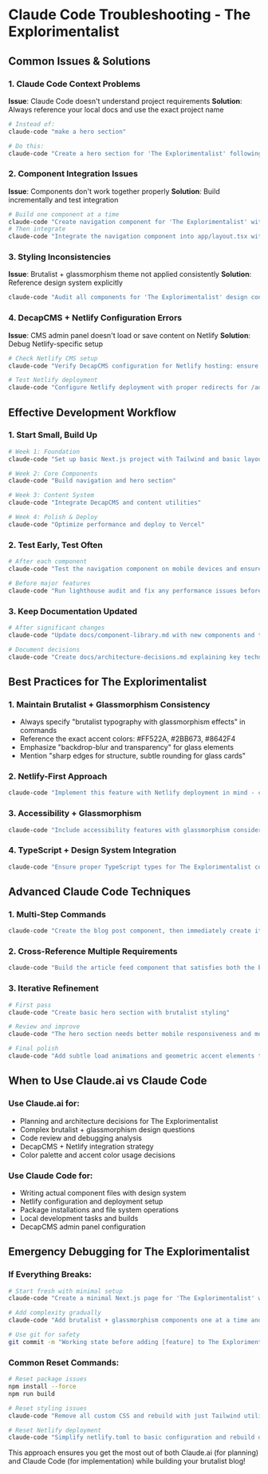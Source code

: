 # Claude Code Troubleshooting - The Explorimentalist

## Common Issues & Solutions

### 1. Claude Code Context Problems
**Issue**: Claude Code doesn't understand project requirements
**Solution**: Always reference your local docs and use the exact project name
```bash
# Instead of:
claude-code "make a hero section"

# Do this:
claude-code "Create a hero section for 'The Explorimentalist' following the specifications in docs/hero-section-prompt.md: full-screen height, brutalist + glassmorphism aesthetic with backdrop-blur effects, text-6xl+ headlines, and accent colors #FF522A, #2BB673, #8642F4"
```

### 2. Component Integration Issues
**Issue**: Components don't work together properly
**Solution**: Build incrementally and test integration
```bash
# Build one component at a time
claude-code "Create navigation component for 'The Explorimentalist' with glassmorphism effects and test it in isolation"
# Then integrate
claude-code "Integrate the navigation component into app/layout.tsx with proper brutalist + glassmorphism styling and TypeScript types"
```

### 3. Styling Inconsistencies  
**Issue**: Brutalist + glassmorphism theme not applied consistently
**Solution**: Reference design system explicitly
```bash
claude-code "Audit all components for 'The Explorimentalist' design consistency: ensure brutalist typography (font-black, no rounded corners for structure), glassmorphism effects (backdrop-blur, transparency), and only use approved colors (black/white/grays + #FF522A/#2BB673/#8642F4 accents)"
```

### 4. DecapCMS + Netlify Configuration Errors
**Issue**: CMS admin panel doesn't load or save content on Netlify
**Solution**: Debug Netlify-specific setup
```bash
# Check Netlify CMS setup
claude-code "Verify DecapCMS configuration for Netlify hosting: ensure public/admin/index.html loads correctly, validate config.yml with git-gateway backend, check Netlify Identity settings, and test with local backend first"

# Test Netlify deployment
claude-code "Configure Netlify deployment with proper redirects for /admin panel, ensure build commands are correct for Next.js static export, and verify environment variables for DecapCMS"
```

## Effective Development Workflow

### 1. Start Small, Build Up
```bash
# Week 1: Foundation
claude-code "Set up basic Next.js project with Tailwind and basic layout"

# Week 2: Core Components  
claude-code "Build navigation and hero section"

# Week 3: Content System
claude-code "Integrate DecapCMS and content utilities"

# Week 4: Polish & Deploy
claude-code "Optimize performance and deploy to Vercel"
```

### 2. Test Early, Test Often
```bash
# After each component
claude-code "Test the navigation component on mobile devices and ensure accessibility compliance"

# Before major features
claude-code "Run lighthouse audit and fix any performance issues before adding more complexity"
```

### 3. Keep Documentation Updated
```bash
# After significant changes
claude-code "Update docs/component-library.md with new components and their APIs"

# Document decisions
claude-code "Create docs/architecture-decisions.md explaining key technical choices and brutalist design implementations"
```

## Best Practices for The Explorimentalist

### 1. Maintain Brutalist + Glassmorphism Consistency
- Always specify "brutalist typography with glassmorphism effects" in commands
- Reference the exact accent colors: #FF522A, #2BB673, #8642F4  
- Emphasize "backdrop-blur and transparency" for glass elements
- Mention "sharp edges for structure, subtle rounding for glass cards"

### 2. Netlify-First Approach
```bash
claude-code "Implement this feature with Netlify deployment in mind - configure static export, ensure admin panel redirects work, and optimize for Netlify's CDN"
```

### 3. Accessibility + Glassmorphism
```bash
claude-code "Include accessibility features with glassmorphism considerations: ensure text contrast meets 4.5:1 ratio over glass backgrounds, provide fallbacks for backdrop-filter, and maintain keyboard navigation visibility"
```

### 4. TypeScript + Design System Integration
```bash
claude-code "Ensure proper TypeScript types for The Explorimentalist components with design system integration - type accent color props, glassmorphism effect variants, and content interfaces"
```

## Advanced Claude Code Techniques

### 1. Multi-Step Commands
```bash
claude-code "Create the blog post component, then immediately create its TypeScript interface file, and finally add comprehensive JSDoc comments explaining the props and usage"
```

### 2. Cross-Reference Multiple Requirements
```bash
claude-code "Build the article feed component that satisfies both the brutalist design requirements from docs/design-system.md AND the content filtering requirements from docs/decap-cms-implementation.md"
```

### 3. Iterative Refinement
```bash
# First pass
claude-code "Create basic hero section with brutalist styling"

# Review and improve
claude-code "The hero section needs better mobile responsiveness and more dramatic typography scaling"

# Final polish
claude-code "Add subtle load animations and geometric accent elements to the hero section"
```

## When to Use Claude.ai vs Claude Code

### Use Claude.ai for:
- Planning and architecture decisions for The Explorimentalist
- Complex brutalist + glassmorphism design questions
- Code review and debugging analysis
- DecapCMS + Netlify integration strategy
- Color palette and accent color usage decisions

### Use Claude Code for:
- Writing actual component files with design system
- Netlify configuration and deployment setup
- Package installations and file system operations  
- Local development tasks and builds
- DecapCMS admin panel configuration

## Emergency Debugging for The Explorimentalist

### If Everything Breaks:
```bash
# Start fresh with minimal setup
claude-code "Create a minimal Next.js page for 'The Explorimentalist' with just basic Tailwind styling and the custom color palette to test the foundation"

# Add complexity gradually
claude-code "Add brutalist + glassmorphism components one at a time and test thoroughly before proceeding"

# Use git for safety
git commit -m "Working state before adding [feature] to The Explorimentalist"
```

### Common Reset Commands:
```bash
# Reset package issues
npm install --force
npm run build

# Reset styling issues  
claude-code "Remove all custom CSS and rebuild with just Tailwind utilities and The Explorimentalist design tokens"

# Reset Netlify deployment
claude-code "Simplify netlify.toml to basic configuration and rebuild deployment step by step"
```

This approach ensures you get the most out of both Claude.ai (for planning) and Claude Code (for implementation) while building your brutalist blog!